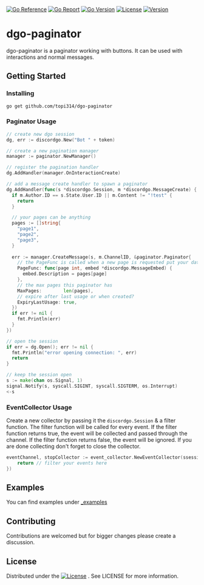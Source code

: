 [![Go Reference](https://pkg.go.dev/badge/github.com/topi314/dgo-paginator.svg)](https://pkg.go.dev/github.com/topi314/dgo-paginator)
[![Go Report](https://goreportcard.com/badge/github.com/topi314/dgo-paginator)](https://goreportcard.com/report/github.com/topi314/dgo-paginator)
[![Go Version](https://img.shields.io/github/go-mod/go-version/topi314/dgo-paginator)](https://golang.org/doc/devel/release.html)
[![License](https://img.shields.io/badge/License-Apache%202.0-blue.svg)](https://github.com/topi314/dgo-paginator/blob/master/LICENSE)
[![Version](https://img.shields.io/github/v/tag/topi314/dgo-paginator?label=release)](https://github.com/topi314/dgo-paginator/releases/latest)

# dgo-paginator

dgo-paginator is a paginator working with buttons. It can be used with interactions and normal messages.

## Getting Started

### Installing

```sh
go get github.com/topi314/dgo-paginator
```

### Paginator Usage

```go
// create new dgo session
dg, err := discordgo.New("Bot " + token)

// create a new pagination manager
manager := paginator.NewManager()

// register the pagination handler
dg.AddHandler(manager.OnInteractionCreate)

// add a message create handler to spawn a paginator
dg.AddHandler(func(s *discordgo.Session, m *discordgo.MessageCreate) {
  if m.Author.ID == s.State.User.ID || m.Content != "!test" {
    return
  }

  // your pages can be anything
  pages := []string{
    "page1",
    "page2",
    "page3",
  }
  
  err := manager.CreateMessage(s, m.ChannelID, &paginator.Paginator{
    // the PageFunc is called when a new page is requested put your data per page in here
    PageFunc: func(page int, embed *discordgo.MessageEmbed) {
      embed.Description = pages[page]
    },
    // the max pages this paginator has
    MaxPages:        len(pages),
    // expire after last usage or when created?
    ExpiryLastUsage: true,
  })
  if err != nil {
    fmt.Println(err)
  }
})

// open the session
if err = dg.Open(); err != nil {
  fmt.Println("error opening connection: ", err)
  return
}

// keep the session open
s := make(chan os.Signal, 1)
signal.Notify(s, syscall.SIGINT, syscall.SIGTERM, os.Interrupt)
<-s
```

### EventCollector Usage

Create a new collector by passing it the `discordgo.Session` & a filter function.
The filter function will be called for every event.
If the filter function returns true, the event will be collected and passed through the channel.
If the filter function returns false, the event will be ignored.
If you are done collecting don't forget to close the collector.

```go
eventChannel, stopCollector := event_collector.NewEventCollector(ssession, func(s *discordgo.Session, e *discordgo.MessageCreate) bool {
    return // filter your events here
})
```

## Examples

You can find examples under [_examples](https://github.com/topi314/dgo-paginator/blob/master/_examples)

## Contributing

Contributions are welcomed but for bigger changes please create a discussion.

## License

Distributed under the [![License](https://img.shields.io/badge/License-Apache%202.0-blue.svg)](https://github.com/topi314/dgo-paginator/blob/master/LICENSE)
. See LICENSE for more information.

